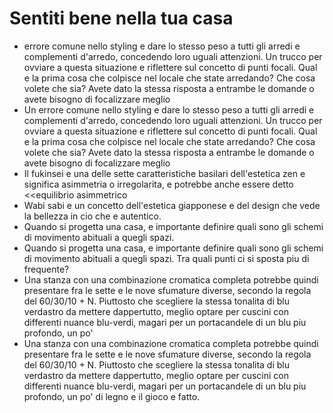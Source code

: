 # Sentiti bene nella tua casa
- errore comune nello styling e dare lo stesso peso a tutti gli arredi e complementi d'arredo, concedendo loro uguali attenzioni. Un trucco per ovviare a questa situazione e riflettere sul concetto di punti focali. Qual e la prima cosa che colpisce nel locale che state arredando? Che cosa volete che sia? Avete dato la stessa risposta a entrambe le domande o avete bisogno di focalizzare meglio
- Un errore comune nello styling e dare lo stesso peso a tutti gli arredi e complementi d'arredo, concedendo loro uguali attenzioni. Un trucco per ovviare a questa situazione e riflettere sul concetto di punti focali. Qual e la prima cosa che colpisce nel locale che state arredando? Che cosa volete che sia? Avete dato la stessa risposta a entrambe le domande o avete bisogno di focalizzare meglio
- Il fukinsei e una delle sette caratteristiche basilari dell'estetica zen e significa asimmetria o irregolarita, e potrebbe anche essere detto <<equilibrio asimmetrico
- Wabi sabi e un concetto dell'estetica giapponese e del design che vede la bellezza in cio che e autentico.
- Quando si progetta una casa, e importante definire quali sono gli schemi di movimento abituali a quegli spazi.
- Quando si progetta una casa, e importante definire quali sono gli schemi di movimento abituali a quegli spazi. Tra quali punti ci si sposta piu di frequente?
- Una stanza con una combinazione cromatica completa potrebbe quindi presentare fra le sette e le nove sfumature diverse, secondo la regola del 60/30/10 + N. Piuttosto che scegliere la stessa tonalita di blu verdastro da mettere dappertutto, meglio optare per cuscini con differenti nuance blu-verdi, magari per un portacandele di un blu piu profondo, un po'
- Una stanza con una combinazione cromatica completa potrebbe quindi presentare fra le sette e le nove sfumature diverse, secondo la regola del 60/30/10 + N. Piuttosto che scegliere la stessa tonalita di blu verdastro da mettere dappertutto, meglio optare per cuscini con differenti nuance blu-verdi, magari per un portacandele di un blu piu profondo, un po' di legno e il gioco e fatto.
